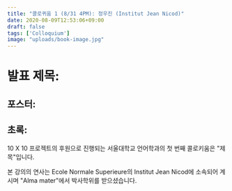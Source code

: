 ```yaml
---
title: "콜로퀴움 1 (8/31 4PM): 정우진 (Institut Jean Nicod)"
date: 2020-08-09T12:53:06+09:00
draft: false
tags: ['Colloquium']
image: "uploads/book-image.jpg"
---
```


# 발표 제목:

## 포스터:

## 초록:

10 X 10 프로젝트의 후원으로 진행되는 서울대학교 언어학과의 첫 번째 콜로키움은 "제목"입니다.

본 강의의 연사는 Ecole Normale Superieure의 Institut Jean Nicod에 소속되어 계시며 "Alma mater"에서 박사학위를 받으셨습니다.